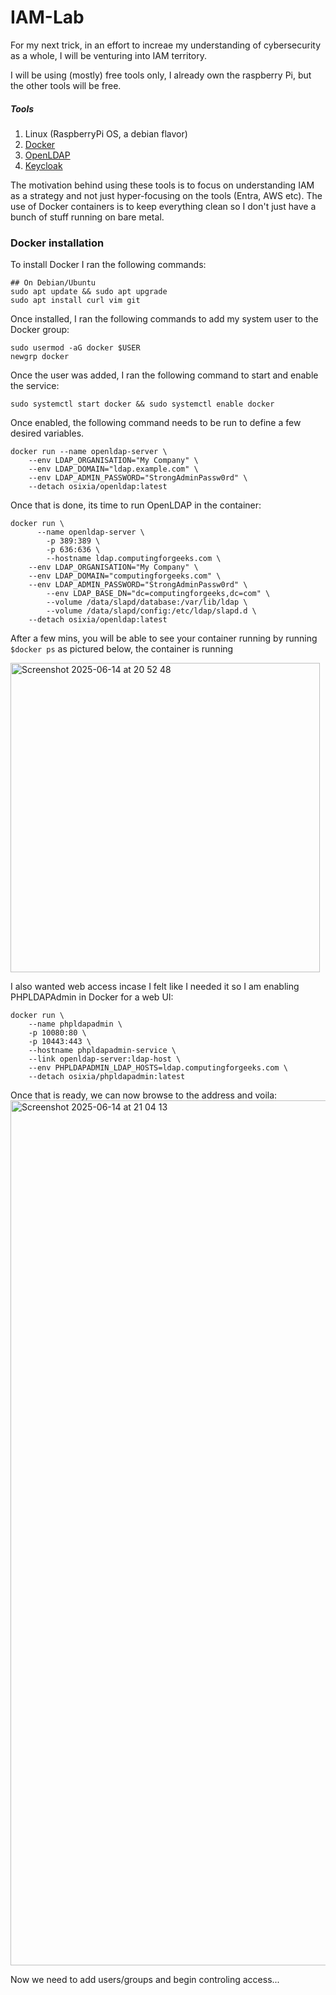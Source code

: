 # IAM-Lab
For my next trick, in an effort to increae my understanding of cybersecurity as a whole, I will be venturing into IAM territory. 

I will be using (mostly) free tools only, I already own the raspberry Pi, but the other tools will be free.

##### Tools
1. Linux (RaspberryPi OS, a debian flavor)
2. [Docker](https://docs.docker.com/get-started/get-docker/)
3. [OpenLDAP](https://www.openldap.org/)
4. [Keycloak](https://www.keycloak.org/)

The motivation behind using these tools is to focus on understanding IAM as a strategy and not just hyper-focusing on the tools (Entra, AWS etc). The use of Docker containers is to keep everything clean so I don't just have a bunch of stuff running on bare metal.

### Docker installation

To install Docker I ran the following commands:
```
## On Debian/Ubuntu
sudo apt update && sudo apt upgrade
sudo apt install curl vim git
```

Once installed, I ran the following commands to add my system user to the Docker group:
```
sudo usermod -aG docker $USER
newgrp docker
```
Once the user was added, I ran the following command to start and enable the service:

```
sudo systemctl start docker && sudo systemctl enable docker
```
Once enabled, the following command needs to be run to define a few desired variables.

```
docker run --name openldap-server \
	--env LDAP_ORGANISATION="My Company" \
	--env LDAP_DOMAIN="ldap.example.com" \
	--env LDAP_ADMIN_PASSWORD="StrongAdminPassw0rd" \
	--detach osixia/openldap:latest
```

Once that is done, its time to run OpenLDAP in the container:

```
docker run \
      --name openldap-server \
        -p 389:389 \
        -p 636:636 \
        --hostname ldap.computingforgeeks.com \
	--env LDAP_ORGANISATION="My Company" \
	--env LDAP_DOMAIN="computingforgeeks.com" \
	--env LDAP_ADMIN_PASSWORD="StrongAdminPassw0rd" \
        --env LDAP_BASE_DN="dc=computingforgeeks,dc=com" \
        --volume /data/slapd/database:/var/lib/ldap \
        --volume /data/slapd/config:/etc/ldap/slapd.d \
	--detach osixia/openldap:latest
```
After a few mins, you will be able to see your container running by running ```$docker ps``` as pictured below, the container is running

<img width="495" alt="Screenshot 2025-06-14 at 20 52 48" src="https://github.com/user-attachments/assets/b7fc3ded-cc32-46d6-9921-90bd046980fe" />

I also wanted web access incase I felt like I needed it so I am enabling PHPLDAPAdmin in Docker for a web UI:

```
docker run \
    --name phpldapadmin \
    -p 10080:80 \
    -p 10443:443 \
    --hostname phpldapadmin-service \
    --link openldap-server:ldap-host \
    --env PHPLDAPADMIN_LDAP_HOSTS=ldap.computingforgeeks.com \
    --detach osixia/phpldapadmin:latest
```
Once that is ready, we can now browse to the address and voila:
<img width="1384" alt="Screenshot 2025-06-14 at 21 04 13" src="https://github.com/user-attachments/assets/1a29d751-4fb3-4d8f-8061-61cce11e6848" />

Now we need to add users/groups and begin controling access...

